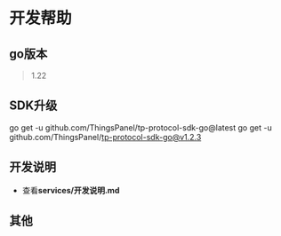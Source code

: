 # 开发帮助

## go版本
>
>1.22
>
## SDK升级

go get -u github.com/ThingsPanel/tp-protocol-sdk-go@latest
go get -u github.com/ThingsPanel/tp-protocol-sdk-go@v1.2.3

## 开发说明

- 查看**services/开发说明.md**

## 其他
